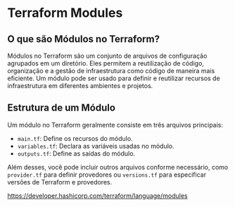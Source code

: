 # Terraform Modules

## O que são Módulos no Terraform?

Módulos no Terraform são um conjunto de arquivos de configuração agrupados em um diretório. Eles permitem a reutilização de código, organização e a gestão de infraestrutura como código de maneira mais eficiente. Um módulo pode ser usado para definir e reutilizar recursos de infraestrutura em diferentes ambientes e projetos.

## Estrutura de um Módulo

Um módulo no Terraform geralmente consiste em três arquivos principais:
- `main.tf`: Define os recursos do módulo.
- `variables.tf`: Declara as variáveis usadas no módulo.
- `outputs.tf`: Define as saídas do módulo.

Além desses, você pode incluir outros arquivos conforme necessário, como `provider.tf` para definir provedores ou `versions.tf` para especificar versões de Terraform e provedores.

https://developer.hashicorp.com/terraform/language/modules
